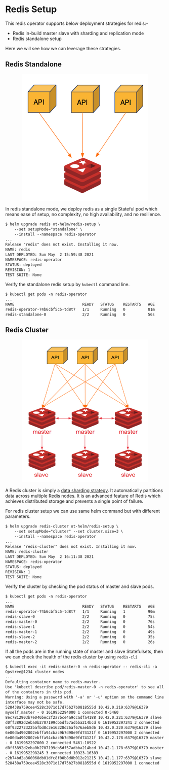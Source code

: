 # Redis Setup

This redis operator supports below deployment strategies for redis:-

- Redis in-build master slave with sharding and replication mode
- Redis standalone setup

Here we will see how we can leverage these strategies.

## Redis Standalone

<div align="center">
    <img src="./images/redis-standalone.png" height="400" width="400">
</div>

In redis standalone mode, we deploy redis as a single Stateful pod which means ease of setup, no complexity, no high availability, and no resilience.

```shell
$ helm upgrade redis ot-helm/redis-setup \
    --set setupMode="standalone" \
    --install --namespace redis-operator
...
Release "redis" does not exist. Installing it now.
NAME: redis
LAST DEPLOYED: Sun May  2 15:59:48 2021
NAMESPACE: redis-operator
STATUS: deployed
REVISION: 1
TEST SUITE: None
```

Verify the standalone redis setup by `kubectl` command line.

```shell
$ kubectl get pods -n redis-operator
...
NAME                              READY   STATUS    RESTARTS   AGE
redis-operator-74b6cbf5c5-td8t7   1/1     Running   0          81m
redis-standalone-0                2/2     Running   0          56s
```

## Redis Cluster

<div align="center">
    <img src="./images/redis-cluster-setup.png" height="450" width="400">
</div>

A Redis cluster is simply a [data sharding strategy](https://www.digitalocean.com/community/tutorials/understanding-database-sharding). It automatically partitions data across multiple Redis nodes. It is an advanced feature of Redis which achieves distributed storage and prevents a single point of failure.

For redis cluster setup we can use same helm command but with different parameters.

```shell
$ helm upgrade redis-cluster ot-helm/redis-setup \
    --set setupMode="cluster" --set cluster.size=3 \
    --install --namespace redis-operator
...
Release "redis-cluster" does not exist. Installing it now.
NAME: redis-cluster
LAST DEPLOYED: Sun May  2 16:11:38 2021
NAMESPACE: redis-operator
STATUS: deployed
REVISION: 1
TEST SUITE: None
```

Verify the cluster by checking the pod status of master and slave pods.

```shell
$ kubectl get pods -n redis-operator
...
NAME                              READY   STATUS    RESTARTS   AGE
redis-operator-74b6cbf5c5-td8t7   1/1     Running   1          90m
redis-slave-0                     2/2     Running   0          75s
redis-master-0                    2/2     Running   0          76s
redis-slave-1                     2/2     Running   0          54s
redis-master-1                    2/2     Running   0          49s
redis-slave-2                     2/2     Running   0          35s
redis-master-2                    2/2     Running   0          26s
```

If all the pods are in the running state of master and slave Statefulsets, then we can check the health of the redis cluster by using `redis-cli`

```shell
$ kubectl exec -it redis-master-0 -n redis-operator -- redis-cli -a Opstree@1234 cluster nodes
...
Defaulting container name to redis-master.
Use 'kubectl describe pod/redis-master-0 -n redis-operator' to see all of the containers in this pod.
Warning: Using a password with '-a' or '-u' option on the command line interface may not be safe.
528438a759cee4528c3071d17d75b27b0818555d 10.42.0.219:6379@16379 myself,master - 0 1619952294000 1 connected 0-5460
8ec7812903b7e046bec2f2a7bce4a9ccadfa4188 10.42.0.221:6379@16379 slave d0ff3892d2eba0b2707199cb5df57adbba214bcd 0 1619952297241 3 connected
60f932272322bafbd8c3e16328d26af676aeb8d6 10.42.0.220:6379@16379 slave 6e80da4902802ebffa94cbac9b7d98e9fd74121f 0 1619952297000 2 connected
6e80da4902802ebffa94cbac9b7d98e9fd74121f 10.42.2.178:6379@16379 master - 0 1619952297000 2 connected 5461-10922
d0ff3892d2eba0b2707199cb5df57adbba214bcd 10.42.1.178:6379@16379 master - 0 1619952298245 3 connected 10923-16383
c2b74bd2a360068db01dfc8f00b8d0b012e21215 10.42.1.177:6379@16379 slave 528438a759cee4528c3071d17d75b27b0818555d 0 1619952297000 1 connected
```